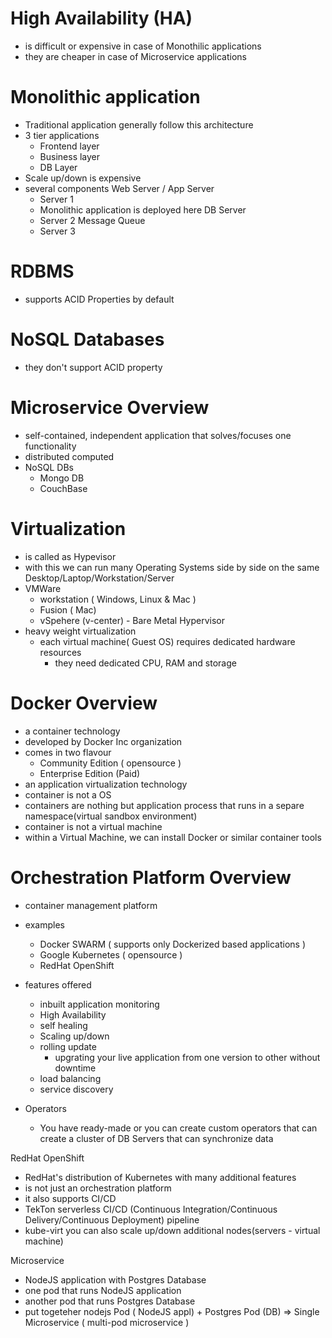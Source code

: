 # High Availability (HA)
- is difficult or expensive in case of Monothilic applications
- they are cheaper in case of Microservice applications

# Monolithic application
- Traditional application generally follow this architecture
- 3 tier applications
    - Frontend layer
    - Business layer
    - DB Layer
- Scale up/down
   is expensive
- several components
  Web Server / App Server
     - Server 1
     - Monolithic application is deployed here
  DB Server
     - Server 2
  Message Queue
     - Server 3


# RDBMS
- supports ACID Properties by default

# NoSQL Databases
- they don't support ACID property

# Microservice Overview
- self-contained, independent application that solves/focuses one functionality
- distributed computed
- NoSQL DBs
  - Mongo DB
  - CouchBase 


# Virtualization
- is called as Hypevisor
- with this we can run many Operating Systems side by side on the same Desktop/Laptop/Workstation/Server
- VMWare
    - workstation ( Windows, Linux & Mac )
    - Fusion ( Mac)
    - vSpehere (v-center) - Bare Metal Hypervisor
- heavy weight virtualization
    - each virtual machine( Guest OS) requires dedicated hardware resources
       - they need dedicated CPU, RAM and storage

# Docker Overview
- a container technology
- developed by Docker Inc organization
- comes in two flavour
   - Community Edition ( opensource )
   - Enterprise Edition (Paid)
- an application virtualization technology
- container is not a OS
- containers are nothing but application process that runs in a separe namespace(virtual sandbox environment)
- container is not a virtual machine
- within a Virtual Machine, we can install Docker or similar container tools 

# Orchestration Platform Overview
- container management platform
- examples
  - Docker SWARM ( supports only Dockerized based applications )
  - Google Kubernetes ( opensource )
  - RedHat OpenShift

- features offered
   - inbuilt application monitoring
   - High Availability
   - self healing
   - Scaling up/down
   - rolling update
       - upgrating your live application from one version to other without downtime
   - load balancing
   - service discovery
- Operators
   - You have ready-made or you can create custom operators that can create a cluster of DB Servers that can synchronize data


RedHat OpenShift
- RedHat's distribution of Kubernetes with many additional features
- is not just an orchestration platform
- it also supports CI/CD
- TekTon serverless CI/CD (Continuous Integration/Continuous Delivery/Continuous Deployment) pipeline
- kube-virt you can also scale up/down additional nodes(servers - virtual machine)


Microservice
 - NodeJS application with Postgres Database
 - one pod that runs NodeJS application
 - another pod that runs Postgres Database
 - put togeteher nodejs Pod ( NodeJS appl)  + Postgres Pod (DB) => Single Microservice ( multi-pod microservice )
